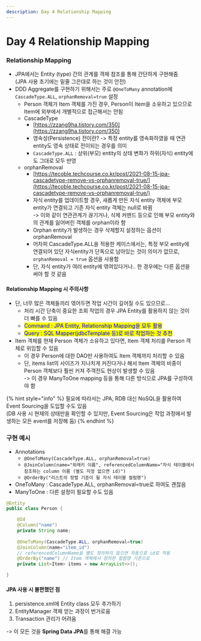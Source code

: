 ```yaml
---
description: Day 4 Relationship Mapping
---
```


# Day 4 Relationship Mapping

### Relationship Mapping

* JPA에서는 Entity (type) 간의 관계를 객체 참조를 통해 간단하게 구현해줌\
  (JPA 사용 초기에는 밑줄 그은대로 하는 것이 안전)
* DDD Aggregate를 구현하기 위해서는  주로 `@OneToMany` annotation에 `CascadeType.ALL`, `orphanRemoval=true` 설정
  * Person 객체가 Item 객체를 가진 경우, Person이 Item을 소유하고 있으므로 Item에 외부에서 개별적으로 접근해서는 안됨
  * CascadeType
    * [https://zzang9ha.tistory.com/350](https://zzang9ha.tistory.com/350)
    * 영속성(Persistence) 전이란? -> 특정 entity를 영속화하였을 때 연관 entity도 영속 상태로 전이되는 경우를 의미
    * `CascadeType.ALL` : 상위(부모) entity의 상태 변화가 하위(자식) entity에도 그대로 모두 반영
  * orphanRemoval
    * [https://tecoble.techcourse.co.kr/post/2021-08-15-jpa-cascadetype-remove-vs-orphanremoval-true/](https://tecoble.techcourse.co.kr/post/2021-08-15-jpa-cascadetype-remove-vs-orphanremoval-true/)
    * 자식 entity를 업데이트할 경우, 새롭게 만든 자식 entity 객체에 부모 entity가 연결되고 기존 자식 entity 객체는 null로 바뀜\
      \-> 이와 같이 연관관계가 끊기거나, 삭제  커맨드 등으로 인해 부모 entity와의 관계를 잃어버린 객체를 orphan이라 함
    * Orphan entity가 발생하는 경우 삭제할지 설정하는 옵션이 orphanRemoval
    * 어차피 CascadeType.ALL을 적용한 케이스에서는, 특정 부모 entity에 연결되어 있던 자식entity가 단독으로 남아있는 것이 의미가 없므로, `orphanRemoval = true` 옵션을 사용함
    * 단, 자식 entity가 여러 entity에 엮여있다거나.. 한 경우에는 다른 옵션을 써야 할 것 같음

#### Relationship Mapping 시 주의사항

* 단, 너무 많은 객체들끼리 엮어두면 작업 시간이 길어질 수도 있으므로...
  * 처리 시간 단축이 중요한 조회 작업의 경우 JPA Entity를 활용하지 않는 것이 더 빠를 수 있음
  * <mark style="color:blue;">Command : JPA Entity, Relationship Mapping을 모두 활용</mark>
  * <mark style="color:blue;">Query : SQL Mapper(jdbcTemplate 등)로 바로 작업하는 것 추천</mark>
* Item 객체를 현재 Person 객체가 소유하고 있다면, Item 객체 처리를 Person 객체로 위임할 수 있음
  * 이 경우 Person에 대한 DAO만 사용하여도 Item 객체까지 처리할 수 있음
  * 단, items list의 사이즈가 지나치게 커진다거나 해서 Item 객체의 비중이 Person 객체보다 훨씬 커져 주객전도 현상이 발생할 수 있음\
    \-> 이 경우 ManyToOne mapping 등을 통해 다른 방식으로 JPA를 구성하여야 함

{% hint style="info" %}
필요에 따라서는 JPA, RDB 대신 NoSQL을 활용하여 Event Sourcing을 도입할 수도 있음\
(DB 사용 시 현재의 상태만을 확인할 수 있지만, Event Sourcing은 작업 과정에서 발생하는 모든 event를 저장해 둠)
{% endhint %}

### 구현 예시

* Annotations
  * `@OneToMany(CascadeType.ALL, orphanRemoval=true)`
  * `@JoinColumn(name="외래키 이름", referencedColumnName="자식 테이블에서 참조하는 column 이름 (별도 지정 없으면 id)")`
  * `@OrderBy("리스트의 정렬 기준이 될 자식 테이블 컬럼명")`
* OneToMany : CascadeType.ALL, orphanRemoval=true로 하여도 괜찮음
* ManyToOne : 다른 설정이 필요할 수도 있음

```java
@Entity
public class Person {

    @Id
    @Column("name")
    private String name;
    
    @OneToMany(CascadeType.ALL, orphanRemoval=true)
    @JoinColumn(name="item_id")
    // referencedColumnName을 별도 정의하지 않으면 자동으로 id로 적용
    @OrderBy("name") // Item 객체에서 정의한 컬럼명 기준으로
    private List<Item> items = new ArrayList<>();

}
```

#### JPA 사용 시 불편했던 점

1. persistence.xml에 Entity class 모두 추가하기
2. EntityManager 객체 얻는 과정이 번거로움
3. Transaction 관리가 어려움

\->  이 모든 것을 **Spring Data JPA**를 통해 해결 가능

